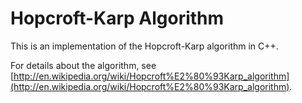 Hopcroft-Karp Algorithm
=======================

This is an implementation of the Hopcroft-Karp algorithm in C++.

For details about the algorithm, see [http://en.wikipedia.org/wiki/Hopcroft%E2%80%93Karp_algorithm](http://en.wikipedia.org/wiki/Hopcroft%E2%80%93Karp_algorithm).
